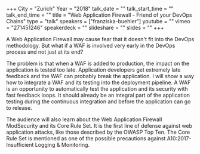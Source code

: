 +++
City = "Zurich"
Year = "2018"
talk_date = ""
talk_start_time = ""
talk_end_time = ""
title = "Web Application Firewall - Friend of your DevOps Chains"
type = "talk"
speakers = ["franziska-buehler"]
youtube = ""
vimeo = "271451246"
speakerdeck = ""
slideshare = ""
slides = ""
+++

A Web Application Firewall may cause fear that it doesn't fit into the DevOps methodology.
But what if a WAF is involved very early in the DevOps process and not just at its end?

The problem is that when a WAF is added to production, the impact on the application is
tested too late. Application developers get extremely late feedback and the WAF can
probably break the application.
I will show a way how to integrate a WAF and its testing into the deployment pipeline.
A WAF is an opportunity to automatically test the application and its security with fast
feedback loops.
It should already be an integral part of the application testing during the continuous
integration and before the application can go to release.

The audience will also learn about the Web Application Firewall ModSecurity and its Core
Rule Set. It is the first line of defense against web application attacks, like those
described by the OWASP Top Ten.
The Core Rule Set is mentioned as one of the possible precautions against
A10:2017-Insufficient Logging & Monitoring.
